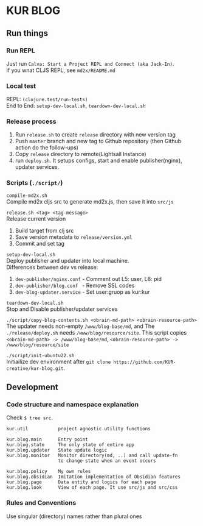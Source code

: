 # KUR BLOG
## Run things
### Run REPL
Just run `Calva: Start a Project REPL and Connect (aka Jack-In)`. \
If you wnat CLJS REPL, see `md2x/README.md`

### Local test
REPL: `(clojure.test/run-tests)` \
End to End: `setup-dev-local.sh`, `teardown-dev-local.sh` 

### Release process
1. Run `release.sh` to create `release` directory with new version tag
2. Push `master` branch and new tag to Github repository (then Github action do the follow-ups)
3. Copy `release` directory to remote(Lightsail Instance) 
4. run `deploy.sh`. It setups configs, start and enable publisher(nginx), updater services.

### Scripts (`./script/`)
`compile-md2x.sh` \
Compile md2x cljs src to generate md2x.js, then save it into `src/js`

`release.sh <tag> <tag-message>` \
Release current version
1. Build target from clj src 
2. Save version metadata to `release/version.yml`
3. Commit and set tag

`setup-dev-local.sh` \
Deploy publisher and updater into local machine. \
Differences between dev vs release:
1. `dev-publisher/nginx.conf` - Comment out L5: user, L8: pid
2. `dev-publisher/blog.conf ` - Remove SSL codes
3. `dev-blog-updater.service` - Set user:gruop as kur:kur

`teardown-dev-local.sh` \
Stop and Disable publisher/updater services

`./script/copy-blog-contents.sh <obrain-md-path> <obrain-resource-path>` \
The updater needs non-empty `/www/blog-base/md`, and 
The `./release/deploy.sh` needs `/www/blog/resource/site`. 
This script copies `<obrain-md-path> -> /www/blog-base/md`, `<obrain-resource-path> -> /www/blog/resource/site`

`./script/init-ubuntu22.sh` \
Initiailize dev environment after `git clone https://github.com/KUR-creative/kur-blog.git`.

## Development
### Code structure and namespace explanation
Check `$ tree src`.

```
kur.util           project agnostic utility functions

kur.blog.main      Entry point
kur.blog.state     The only state of entire app
kur.blog.updater   State update logic
kur.blog.monitor   Monitor directory(md, ..) and call update-fn
                   to change state when an event occurs

kur.blog.policy    My own rules
kur.blog.obsidian  Imitation implementation of Obsidian features
kur.blog.page      Data entity and logics for each page
kur.blog.look      View of each page. It use src/js and src/css
```

### Rules and Conventions
Use singular (directory) names rather than plural ones
